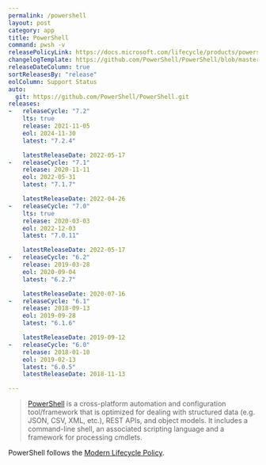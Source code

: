 ```yaml
---
permalink: /powershell
layout: post
category: app
title: PowerShell
command: pwsh -v
releasePolicyLink: https://docs.microsoft.com/lifecycle/products/powershell
changelogTemplate: https://github.com/PowerShell/PowerShell/blob/master/CHANGELOG/__RELEASE_CYCLE__.md
releaseDateColumn: true
sortReleasesBy: "release"
eolColumn: Support Status
auto:
  git: https://github.com/PowerShell/PowerShell.git
releases:
-   releaseCycle: "7.2"
    lts: true
    release: 2021-11-05
    eol: 2024-11-30
    latest: "7.2.4"

    latestReleaseDate: 2022-05-17
-   releaseCycle: "7.1"
    release: 2020-11-11
    eol: 2022-05-31
    latest: "7.1.7"

    latestReleaseDate: 2022-04-26
-   releaseCycle: "7.0"
    lts: true
    release: 2020-03-03
    eol: 2022-12-03
    latest: "7.0.11"

    latestReleaseDate: 2022-05-17
-   releaseCycle: "6.2"
    release: 2019-03-28
    eol: 2020-09-04
    latest: "6.2.7"

    latestReleaseDate: 2020-07-16
-   releaseCycle: "6.1"
    release: 2018-09-13
    eol: 2019-09-28
    latest: "6.1.6"

    latestReleaseDate: 2019-09-12
-   releaseCycle: "6.0"
    release: 2018-01-10
    eol: 2019-02-13
    latest: "6.0.5"
    latestReleaseDate: 2018-11-13

---
```


> [PowerShell](https://aka.ms/powershell)  is a cross-platform automation and configuration tool/framework that is optimized for dealing with structured data (e.g. JSON, CSV, XML, etc.), REST APIs, and object models. It includes a command-line shell, an associated scripting language and a framework for processing cmdlets.

PowerShell follows the [Modern Lifecycle Policy](https://docs.microsoft.com/powershell/scripting/powershell-support-lifecycle).
